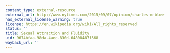 ```yaml
---
content_type: external-resource
external_url: http://www.nytimes.com/2015/09/07/opinion/charles-m-blow-sexual-attraction-and-fluidity.html?smprod=nytcore-ipad&_r=1
has_external_license_warning: true
license: https://en.wikipedia.org/wiki/All_rights_reserved
status: ''
title: Sexual Attraction and Fluidity
uid: 9674bfaa-98da-4aec-830d-64808487f368
wayback_url: ''
---
```

